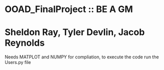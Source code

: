 # OOAD_FinalProject :: BE A GM
# Sheldon Ray, Tyler Devlin, Jacob Reynolds
Needs MATPLOT and NUMPY for compliation, to execute the code run the Users.py file 
